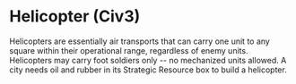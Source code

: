 # Helicopter (Civ3)

Helicopters are essentially air transports that can carry one unit to any square within their operational range,
regardless of enemy units. Helicopters may carry foot soldiers only -- no mechanized units allowed.
A city needs oil and rubber in its Strategic Resource box to build a helicopter.